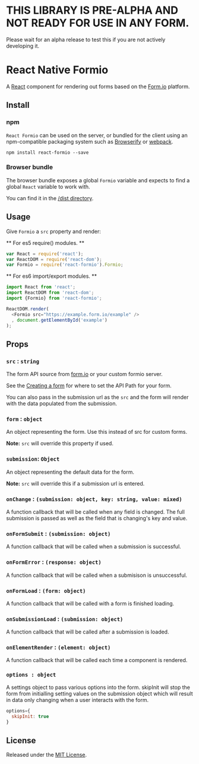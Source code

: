 # THIS LIBRARY IS PRE-ALPHA AND NOT READY FOR USE IN ANY FORM.
Please wait for an alpha release to test this if you are not actively developing it.

# React Native Formio

A [React](http://facebook.github.io/react/) component for rendering out forms based on the [Form.io](https://www.form.io) platform.

## Install

### npm

`React Formio` can be used on the server, or bundled for the client using an
npm-compatible packaging system such as [Browserify](http://browserify.org/) or
[webpack](http://webpack.github.io/).

```
npm install react-formio --save
```

### Browser bundle

The browser bundle exposes a global `Formio` variable and expects to find
a global `React` variable to work with.

You can find it in the [/dist directory](https://github.com/formio/react-formio/tree/master/dist/build).

## Usage

Give `Formio` a `src` property and render:

** For es5 require() modules. **
```javascript
var React = require('react');
var ReactDOM = require('react-dom');
var Formio = require('react-formio').Formio;
```

** For es6 import/export modules. **
```javascript
import React from 'react';
import ReactDOM from 'react-dom';
import {Formio} from 'react-formio';
```

```javascript
ReactDOM.render(
  <Formio src="https://example.form.io/example" />
  , document.getElementById('example')
);
```

## Props

### `src` : `string`

The form API source from [form.io](https://www.form.io) or your custom formio server.

See the [Creating a form](http://help.form.io/userguide/#new-form)
for where to set the API Path for your form.

You can also pass in the submission url as the `src` and the form will render with the data populated from the submission.

### `form` : `object`

An object representing the form. Use this instead of src for custom forms. 

**Note:** `src` will override this property if used.

### `submission`: `Object`

An object representing the default data for the form.

**Note:** `src` will override this if a submission url is entered.

### `onChange` : `(submission: object, key: string, value: mixed)`

A function callback that will be called when any field is changed. The full submission is passed as well as the field
that is changing's key and value.

### `onFormSubmit` : `(submission: object)`

A function callback that will be called when a submission is successful.

### `onFormError` : `(response: object)`

A function callback that will be called when a submisison is unsuccessful.

### `onFormLoad` : `(form: object)`

A function callback that will be called with a form is finished loading.

### `onSubmissionLoad` : `(submission: object)`

A function callback that will be called after a submission is loaded.

### `onElementRender` : `(element: object)`

A function callback that will be called each time a component is rendered.

### `options : object`

A settings object to pass various options into the form. skipInit will stop the form from initialling setting values
on the submission object which will result in data only changing when a user interacts with the form.

```javascript
options={
  skipInit: true
}
```

## License
Released under the [MIT License](http://www.opensource.org/licenses/MIT).

